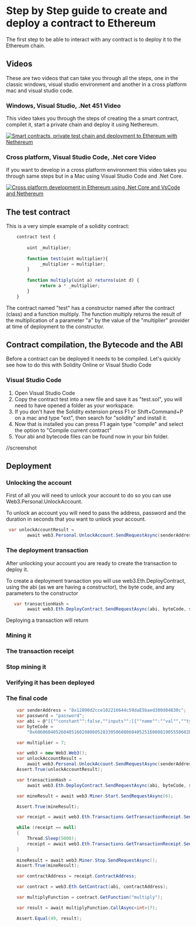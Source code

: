
# Step by Step guide to create and deploy a contract to Ethereum

The first step to be able to interact with any contract is to deploy it to the Ethereum chain.  

## Videos

These are two videos that can take you through all the steps, one in the classic windows, visual studio environment and another in a cross platform mac and visual studio code.

### Windows, Visual Studio, .Net 451 Video
This video takes you through the steps of creating the a smart contract, compilet it, start a private chain and deploy it using Nethereum.

[![Smart contracts, private test chain and deployment to Ethereum with Nethereum](http://img.youtube.com/vi/4t5Z3eX59k4/0.jpg)](http://www.youtube.com/watch?v=4t5Z3eX59k4 "Smart contracts, private test chain and deployment to Ethereum with Nethereum")

### Cross platform, Visual Studio Code, .Net core Video

If you want to develop in a cross platform environment this video takes you through same steps but in a Mac using Visual Studio Code and .Net Core.

[![Cross platform development in Ethereum using .Net Core and VsCode and Nethereum](http://img.youtube.com/vi/M1qKcJyQcMY/0.jpg)](http://www.youtube.com/watch?v=M1qKcJyQcMY "Cross platform development in Ethereum using .Net Core and VsCode and Nethereum")


## The test contract
This is a very simple example of a solidity contract:

```javascript
    contract test { 
               
        uint _multiplier;
               
        function test(uint multiplier){      
             _multiplier = multiplier;
        }
               
        function multiply(uint a) returns(uint d) { 
             return a * _multiplier;
        }
    }
```

The contract named "test" has a  constructor named after the contract (class) and a function multiply.
The function multiply returns the result of the multiplication of a parameter "a" by the value of the "multiplier" provider at time of deployment to the constructor.

## Contract compilation, the Bytecode and the ABI
Before a contract can be deployed it needs to be compiled. Let's quickly see how to do this with Solidity Online or Visual Studio Code

### Visual Studio Code 

1. Open Visual Studio Code
2. Copy the contract test into a new file and save it as "test.sol", you will need to have opened a folder as your workspace.
3. If you don't have the Solidity extension press F1 or Shift+Command+P on a mac and type "ext", then search for "solidity" and install it.
4. Now that is installed you can press F1 again type "compile" and select the option to "Compile current contract" 
5. Your abi and bytecode files can be found now in your bin folder.

//screenshot

## Deployment

### Unlocking the account
First of all you will need to unlock your account to do so you can use Web3.Personal.UnlockAccount.

To unlock an account you will need to pass the address, password and the duration in seconds that you want to unlock your account.

```csharp
 var unlockAccountResult =
        await web3.Personal.UnlockAccount.SendRequestAsync(senderAddress, password, new HexBigInteger(120));
```

### The deployment transaction
After unlocking your account you are ready to create the transaction to deploy it.

To create a deployment transaction you will use web3.Eth.DeployContract, using the abi (as we are having a constructor), the byte code, and any parameters to the constructor

```csharp
   var transactionHash =
        await web3.Eth.DeployContract.SendRequestAsync(abi, byteCode, senderAddress, multiplier);
```

Deploying a transaction will return 

### Mining it

### The transaction receipt

### Stop mining it

### Verifying it has been deployed

### The final code

```csharp
    var senderAddress = "0x12890d2cce102216644c59daE5baed380d84830c";
    var password = "password";
    var abi = @"[{""constant"":false,""inputs"":[{""name"":""val"",""type"":""int256""}],""name"":""multiply"",""outputs"":[{""name"":""d"",""type"":""int256""}],""type"":""function""},{""inputs"":[{""name"":""multiplier"",""type"":""int256""}],""type"":""constructor""}]";
    var byteCode =
        "0x60606040526040516020806052833950608060405251600081905550602b8060276000396000f3606060405260e060020a60003504631df4f1448114601a575b005b600054600435026060908152602090f3";

    var multiplier = 7;

    var web3 = new Web3.Web3();
    var unlockAccountResult =
        await web3.Personal.UnlockAccount.SendRequestAsync(senderAddress, password, new HexBigInteger(120));
    Assert.True(unlockAccountResult);

    var transactionHash =
        await web3.Eth.DeployContract.SendRequestAsync(abi, byteCode, senderAddress, multiplier);

    var mineResult = await web3.Miner.Start.SendRequestAsync(6);

    Assert.True(mineResult);

    var receipt = await web3.Eth.Transactions.GetTransactionReceipt.SendRequestAsync(transactionHash);

    while (receipt == null)
    {
        Thread.Sleep(5000);
        receipt = await web3.Eth.Transactions.GetTransactionReceipt.SendRequestAsync(transactionHash);
    }
    
    mineResult = await web3.Miner.Stop.SendRequestAsync();
    Assert.True(mineResult);

    var contractAddress = receipt.ContractAddress;

    var contract = web3.Eth.GetContract(abi, contractAddress);

    var multiplyFunction = contract.GetFunction("multiply");

    var result = await multiplyFunction.CallAsync<int>(7);

    Assert.Equal(49, result);

```

